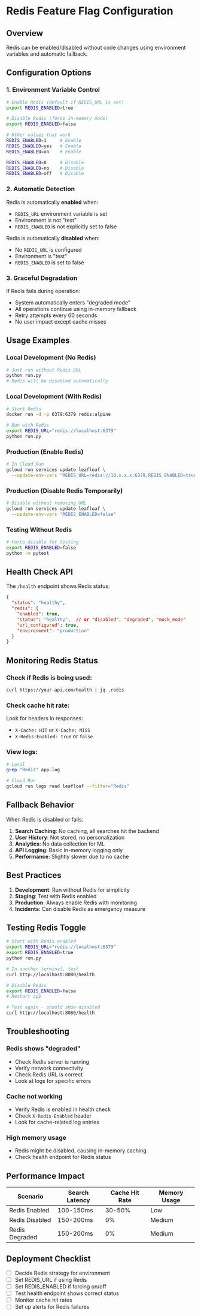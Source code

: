 # Redis Feature Flag Configuration

## Overview
Redis can be enabled/disabled without code changes using environment variables and automatic fallback.

## Configuration Options

### 1. Environment Variable Control

```bash
# Enable Redis (default if REDIS_URL is set)
export REDIS_ENABLED=true

# Disable Redis (force in-memory mode)
export REDIS_ENABLED=false

# Other values that work
REDIS_ENABLED=1     # Enable
REDIS_ENABLED=yes   # Enable
REDIS_ENABLED=on    # Enable

REDIS_ENABLED=0     # Disable
REDIS_ENABLED=no    # Disable
REDIS_ENABLED=off   # Disable
```

### 2. Automatic Detection

Redis is automatically **enabled** when:
- `REDIS_URL` environment variable is set
- Environment is not "test"
- `REDIS_ENABLED` is not explicitly set to false

Redis is automatically **disabled** when:
- No `REDIS_URL` is configured
- Environment is "test"
- `REDIS_ENABLED` is set to false

### 3. Graceful Degradation

If Redis fails during operation:
- System automatically enters "degraded mode"
- All operations continue using in-memory fallback
- Retry attempts every 60 seconds
- No user impact except cache misses

## Usage Examples

### Local Development (No Redis)
```bash
# Just run without Redis URL
python run.py
# Redis will be disabled automatically
```

### Local Development (With Redis)
```bash
# Start Redis
docker run -d -p 6379:6379 redis:alpine

# Run with Redis
export REDIS_URL="redis://localhost:6379"
python run.py
```

### Production (Enable Redis)
```bash
# In Cloud Run
gcloud run services update leafloaf \
  --update-env-vars "REDIS_URL=redis://10.x.x.x:6379,REDIS_ENABLED=true"
```

### Production (Disable Redis Temporarily)
```bash
# Disable without removing URL
gcloud run services update leafloaf \
  --update-env-vars "REDIS_ENABLED=false"
```

### Testing Without Redis
```bash
# Force disable for testing
export REDIS_ENABLED=false
python -m pytest
```

## Health Check API

The `/health` endpoint shows Redis status:

```json
{
  "status": "healthy",
  "redis": {
    "enabled": true,
    "status": "healthy",  // or "disabled", "degraded", "mock_mode"
    "url_configured": true,
    "environment": "production"
  }
}
```

## Monitoring Redis Status

### Check if Redis is being used:
```bash
curl https://your-api.com/health | jq .redis
```

### Check cache hit rate:
Look for headers in responses:
- `X-Cache: HIT` or `X-Cache: MISS`
- `X-Redis-Enabled: true` or `false`

### View logs:
```bash
# Local
grep "Redis" app.log

# Cloud Run
gcloud run logs read leafloaf --filter="Redis"
```

## Fallback Behavior

When Redis is disabled or fails:

1. **Search Caching**: No caching, all searches hit the backend
2. **User History**: Not stored, no personalization
3. **Analytics**: No data collection for ML
4. **API Logging**: Basic in-memory logging only
5. **Performance**: Slightly slower due to no cache

## Best Practices

1. **Development**: Run without Redis for simplicity
2. **Staging**: Test with Redis enabled
3. **Production**: Always enable Redis with monitoring
4. **Incidents**: Can disable Redis as emergency measure

## Testing Redis Toggle

```bash
# Start with Redis enabled
export REDIS_URL="redis://localhost:6379"
export REDIS_ENABLED=true
python run.py

# In another terminal, test
curl http://localhost:8080/health

# Disable Redis
export REDIS_ENABLED=false
# Restart app

# Test again - should show disabled
curl http://localhost:8080/health
```

## Troubleshooting

### Redis shows "degraded"
- Check Redis server is running
- Verify network connectivity
- Check Redis URL is correct
- Look at logs for specific errors

### Cache not working
- Verify Redis is enabled in health check
- Check `X-Redis-Enabled` header
- Look for cache-related log entries

### High memory usage
- Redis might be disabled, causing in-memory caching
- Check health endpoint for Redis status

## Performance Impact

| Scenario | Search Latency | Cache Hit Rate | Memory Usage |
|----------|---------------|----------------|--------------|
| Redis Enabled | 100-150ms | 30-50% | Low |
| Redis Disabled | 150-200ms | 0% | Medium |
| Redis Degraded | 150-200ms | 0% | Medium |

## Deployment Checklist

- [ ] Decide Redis strategy for environment
- [ ] Set REDIS_URL if using Redis  
- [ ] Set REDIS_ENABLED if forcing on/off
- [ ] Test health endpoint shows correct status
- [ ] Monitor cache hit rates
- [ ] Set up alerts for Redis failures